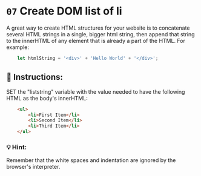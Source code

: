 # `07` Create DOM list of li

A great way to create HTML structures for your website is to concatenate several HTML strings in a single, bigger html string, then append that string to the innerHTML of any element that is already a part of the HTML. For example:
```js
    let htmlString = '<div>' + 'Hello World' + '</div>';
```
## 📝 Instructions:

SET the "liststring" variable with the value needed to have the following HTML as the body's innerHTML:
```html
    <ul>
        <li>First Item</li>
        <li>Second Item</li>
        <li>Third Item</li>
    </ul>
```
### 💡 Hint:
Remember that the white spaces and indentation are ignored by the browser's interpreter.